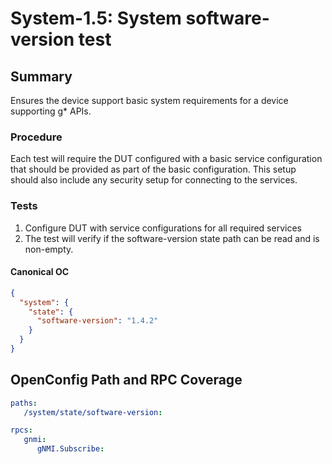 # System-1.5: System software-version test

## Summary

Ensures the device support basic system requirements for a device supporting g* APIs.

### Procedure

Each test will require the DUT configured with a basic service configuration that
should be provided as part of the basic configuration. This setup should also include
any security setup for connecting to the services.

### Tests

1. Configure DUT with service configurations for all required services
2. The test will verify if the software-version state path can be read and is non-empty.

#### Canonical OC
```json
{
  "system": {
    "state": {
      "software-version": "1.4.2"
    }
  }
}
```

## OpenConfig Path and RPC Coverage

```yaml
paths:
   /system/state/software-version:

rpcs:
   gnmi:
      gNMI.Subscribe:
```
